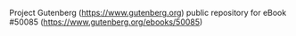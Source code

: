 Project Gutenberg (https://www.gutenberg.org) public repository for eBook #50085 (https://www.gutenberg.org/ebooks/50085)
